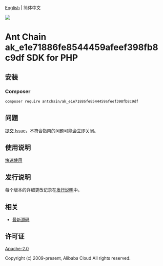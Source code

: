 [English](README.md) | 简体中文

![](https://aliyunsdk-pages.alicdn.com/icons/AlibabaCloud.svg)

# Ant Chain ak_e1e71886fe8544459afeef398fb8c9df SDK for PHP

## 安装

### Composer

```bash
composer require antchain/ak_e1e71886fe8544459afeef398fb8c9df
```

## 问题

[提交 Issue](https://github.com/alipay/antchain-openapi-prod-sdk/issues/new)，不符合指南的问题可能会立即关闭。

## 使用说明

[快速使用](https://github.com/alipay/antchain-openapi-prod-sdk)

## 发行说明

每个版本的详细更改记录在[发行说明](./ChangeLog.txt)中。

## 相关

* [最新源码](https://github.com/antchain-openapi-sdk-php)

## 许可证

[Apache-2.0](http://www.apache.org/licenses/LICENSE-2.0)

Copyright (c) 2009-present, Alibaba Cloud All rights reserved.
